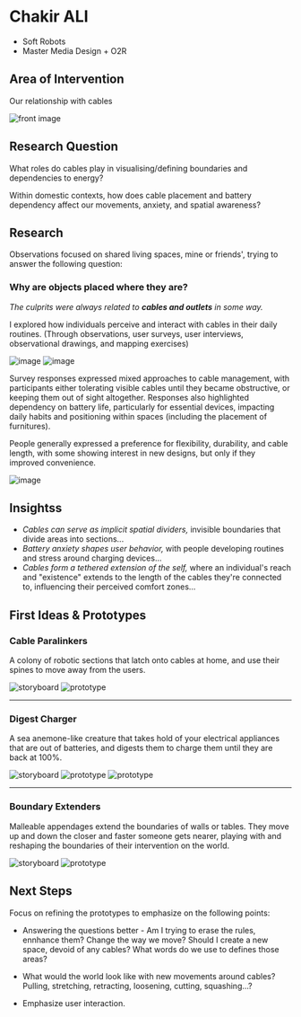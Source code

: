 # Chakir ALI
- Soft Robots
- Master Media Design + O2R


## Area of Intervention
Our relationship with cables

![front image](img/Img.jpg)



## Research Question

What roles do cables play in visualising/defining boundaries and dependencies to energy?

Within domestic contexts, how does cable placement and battery dependency affect our movements, anxiety, and spatial awareness? 



## Research

Observations focused on shared living spaces, mine or friends', trying to answer the following question:
### Why are objects placed where they are?

_The culprits were always related to **cables and outlets** in some way._

 I explored how individuals perceive and interact with cables in their daily routines. (Through observations, user surveys, user interviews, observational drawings, and mapping exercises)
 
![image](img/IMG_5688.jpg)
![image](img/Img2.jpg)



Survey responses expressed mixed approaches to cable management, with participants either tolerating visible cables until they became obstructive, or keeping them out of sight altogether. Responses also highlighted dependency on battery life, particularly for essential devices, impacting daily habits and positioning within spaces (including the placement of furnitures).
 
 People generally expressed a preference for flexibility, durability, and cable length, with some showing interest in new designs, but only if they improved convenience.

![image](img/datacsv.PNG)


## Insightss

- _Cables can serve as implicit spatial dividers,_ invisible boundaries that divide areas into sections...
- _Battery anxiety shapes user behavior,_ with people developing routines and stress around charging devices...
- _Cables form a tethered extension of the self,_ where an individual's reach and "existence" extends to the length of the cables they're connected to, influencing their perceived comfort zones...


## First Ideas & Prototypes

### **Cable Paralinkers**
A colony of robotic sections that latch onto cables at home, and use their spines to move away from the users.

![storyboard](img/Cable%20paralinkers.png)
![prototype](img/proto1.jpg)


---

### **Digest Charger**

A sea anemone-like creature that takes hold of your electrical appliances that are out of batteries, and digests them to charge them until they are back at 100%.

![storyboard](img/Digest%20Charger.png)
![prototype](img/proto2.jpg)
![prototype](img/proto3.jpg)



---

### **Boundary Extenders**
Malleable appendages extend the boundaries of walls or tables. 
They move up and down the closer and faster someone gets nearer, playing with and reshaping the boundaries of their intervention on the world. 

![storyboard](img/Firewall%20Extenders.png)
![prototype](img/proto4.jpg)

## Next Steps

Focus on refining the prototypes to emphasize on the following points:
- Answering the questions better - Am I trying to erase the rules, ennhance them? Change the way we move? Should I create a new space, devoid of any cables? What words do we use to defines those areas?

- What would the world look like with new movements around cables? Pulling, stretching, retracting, loosening, cutting, squashing...?

- Emphasize user interaction.
